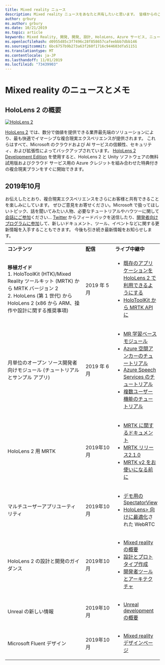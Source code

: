```yaml
---
title: Mixed reality ニュース
description: Mixed reality ニュースをあなたと共有したいと思います。 皆様からのご意見をお待ちしております。ご意見をお待ちしております。
author: grbury
ms.author: grbury
ms.date: 10/21/2019
ms.topic: article
keywords: Mixed Reality, 開発, 開発, 設計, HoloLens, Azure サービス, ニュース, HoloLens 2
ms.openlocfilehash: d0955d85c3f7496c28f858657cafeebbb7dbb146
ms.sourcegitcommit: 6bc6757b9b273a63f260f1716c944603dfa51151
ms.translationtype: MT
ms.contentlocale: ja-JP
ms.lasthandoff: 11/01/2019
ms.locfileid: "73439903"
---
```

# <a name="mixed-reality-news-and-notes"></a>Mixed reality のニュースとメモ

## <a name="introducing-hololens-2"></a>HoloLens 2 の概要

[![HoloLens 2](images/hololens2.jpg)](https://www.microsoft.com/hololens/hardware)

[HoloLens 2](https://www.microsoft.com/hololens/hardware) では、数分で価値を提供できる業界最先端のソリューションにより、最も快適でイマーシブな複合現実エクスペリエンスが提供されます。 これらはすべて、Microsoft のクラウドおよび AI サービスの信頼性、セキュリティ、および拡張性によってバックアップされています。 [HoloLens 2 Development Edition](https://www.microsoft.com//hololens/developers) を使用すると、HoloLens 2 と Unity ソフトウェアの無料試用版およびクラウド サービス用の Azure クレジットを組み合わせた特典付きの複合現実プランをすぐに開始できます。

## <a name="october-2019"></a>2019年10月

お伝えしたとおり、複合現実エクスペリエンスをさらにお客様と共有できることを楽しみにしています。 ぜひご意見をお寄せください。Microsoft で扱ってほしいトピック、話を聞いてみたい人物、必要なチュートリアルやハウツーに関して[会話にご参加](https://holodevelopersslack.azurewebsites.net/)ください… [Twitter](https://twitter.com/MxdRealityDev) からフィードバックを送信したり、[開発者向けプログラムに参加](https://aka.ms/iwantmr)して、新しいドキュメント、ツール、イベントなどに関する更新情報を入手することもできます。 今後も引き続き最新情報をお知らせします。

<table>
<tr>
<th style="width: 400px; text-align:left;">コンテンツ</th><th style="width: 125px; text-align:left;">配信</th><th style="width: 125px; text-align:left;">ライブ中継中</th>
</tr> 
<tr>
<td><b>移植ガイド</b> <br>1. HoloToolKit (HTK)/Mixed Reality ツールキット (MRTK) から MRTK バージョン 2
<br>2. HoloLens (第 1 世代) から HoloLens 2 (x86 から ARM、操作や設計に関する推奨事項)
</td></td><td>2019 年 5 月</td><td> <ul><li><a href=https://docs.microsoft.com/windows/mixed-reality/mrtk-porting-guide>既存のアプリケーションを HoloLens 2 で利用できるようにする</a><li><a href=https://microsoft.github.io/MixedRealityToolkit-Unity/Documentation/HTKToMRTKPortingGuide.html>HoloToolKit から MRTK API に</a></td>
</tr>
<tr>
<td>月単位のオープン ソース開発者向けモジュール (チュートリアルとサンプル アプリ)</td><td>2019 年 6 月</td><td> <ul><li><a href=https://docs.microsoft.com/windows/mixed-reality/mrlearning-base-ch1>MR 学習ベース モジュール</a><li><a href=https://docs.microsoft.com/windows/mixed-reality/mrlearning-asa-ch1>Azure 空間アンカーのチュートリアル</a><li><a href=https://docs.microsoft.com/windows/mixed-reality/mrlearning-speechsdk-ch1>Azure Speech Services のチュートリアル</a><li><a href=https://docs.microsoft.com/windows/mixed-reality/mrlearning-sharing(photon)-ch1>複数ユーザー機能のチュートリアル</a></td>
</tr>
<tr>
<td>HoloLens 2 用 MRTK</td><td>2019年10月</td><td> <ul><li><a href=https://microsoft.github.io/MixedRealityToolkit-Unity/Documentation/GettingStartedWithTheMRTK.html>MRTK に関するドキュメント</a><li><a href=https://github.com/Microsoft/MixedRealityToolkit-Unity/releases>MRTK リリース2.1.0</a><li><a href=https://docs.microsoft.com/windows/mixed-reality/mrtk-getting-started>MRTK v2 をお使いになる前に</a></td>
</tr>
<tr>
<td>マルチユーザーアプリユーティリティ</td><td>2019年10月</td><td> <ul><li><a href=https://docs.microsoft.com/windows/mixed-reality/spectator-view>デモ用の SpectatorView</a><li><a href=https://github.com/microsoft/MixedReality-WebRTC>HoloLens> 向けに最適化</a>された WebRTC</td>
</tr>
<tr>
<td>HoloLens 2 の設計と開発のガイダンス</td><td>2019年10月</td><td> <ul><li><a href=https://docs.microsoft.com/windows/mixed-reality/>Mixed reality の概要</a><li><a href=https://docs.microsoft.com/windows/mixed-reality/design>設計とプロトタイプ作成</a><li><a href=https://docs.microsoft.com/windows/mixed-reality/development>開発者ツールとアーキテクチャ</a></td>
</tr>
<tr>
  <td>Unreal の新しい情報</td><td>2019年10月</td><td> <ul><li><a href=https://docs.microsoft.com/windows/mixed-reality/unreal-development-overview>Unreal development の概要</a></td>
</tr>
<tr>
  <td>Microsoft Fluent デザイン</td><td>2019年10月</td><td> <ul><li><a href=https://www.microsoft.com/design/fluent/>Mixed reality デザインページ</a></td>
</tr>
</table>
